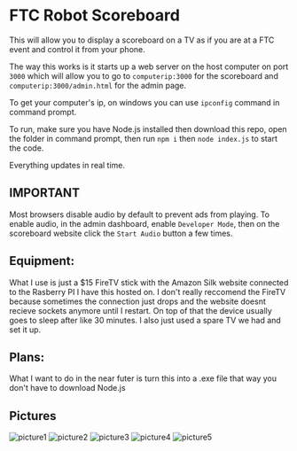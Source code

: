 # FTC Robot Scoreboard
This will allow you to display a scoreboard on a TV as if you are at a FTC event and control it from your phone. 

The way this works is it starts up a web server on the host computer on port `3000` which will allow you to go to `computerip:3000` for the scoreboard and `computerip:3000/admin.html` for the admin page. 

To get your computer's ip, on windows you can use `ipconfig` command in command prompt. 

To run, make sure you have Node.js installed then download this repo, open the folder in command prompt, then run `npm i` then `node index.js` to start the code.

Everything updates in real time. 

## IMPORTANT 
Most browsers disable audio by default to prevent ads from playing. To enable audio, in the admin dashboard, enable `Developer Mode`, then on the scoreboard website click the `Start Audio` button a few times.

## Equipment:
What I use is just a $15 FireTV stick with the Amazon Silk website connected to the Rasberry PI I have this hosted on. I don't really reccomend the FireTV because sometimes the connection just drops and the website doesnt recieve sockets anymore until I restart. On top of that the device usually goes to sleep after like 30 minutes. I also just used a spare TV we had and set it up.

## Plans:
What I want to do in the near futer is turn this into a .exe file that way you don't have to download Node.js

## Pictures
![picture1](https://i.imgur.com/k8LE5hj.png)
![picture2](https://i.imgur.com/Am9Ymld.png)
![picture3](https://i.imgur.com/LjuxEjd.png)
![picture4](https://i.imgur.com/1ICWnFA.png)
![picture5](https://i.imgur.com/wgz5Zku.png)